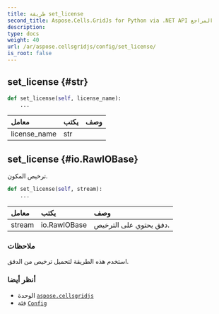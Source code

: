 ```yaml
---
title: طريقة set_license
second_title: Aspose.Cells.GridJs for Python via .NET API المراجع
description:
type: docs
weight: 40
url: /ar/aspose.cellsgridjs/config/set_license/
is_root: false
---
```

##  set_license {#str}





```python
def set_license(self, license_name):
    ...
```


| معامل| يكتب| وصف|
| :- | :- | :- |
| license_name | str |  |


##  set_license {#io.RawIOBase}

ترخيص المكون.



```python
def set_license(self, stream):
    ...
```


| معامل| يكتب| وصف|
| :- | :- | :- |
| stream | io.RawIOBase |دفق يحتوي على الترخيص.|
###  ملاحظات

استخدم هذه الطريقة لتحميل ترخيص من الدفق.


###  أنظر أيضا
* الوحدة [`aspose.cellsgridjs`](../../)
* فئة [`Config`](/cells/python-net/ar/aspose.cellsgridjs/config)
